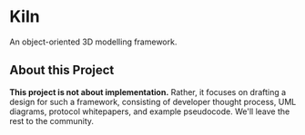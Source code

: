 # Kiln
An object-oriented 3D modelling framework.

## About this Project
**This project is not about implementation.**
Rather, it focuses on drafting a design for such a framework, consisting of developer thought process, UML diagrams, protocol whitepapers, and example pseudocode.
We'll leave the rest to the community.
